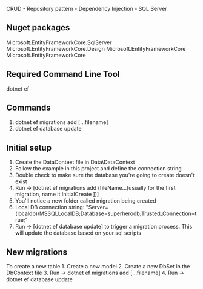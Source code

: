 CRUD - Repository pattern - Dependency Injection - SQL Server

Nuget packages
---------
Microsoft.EntityFrameworkCore.SqlServer
Microsoft.EntityFrameworkCore.Design
Microsoft.EntityFrameworkCore
Microsoft.EntityFrameworkCore

Required Command Line Tool
-------------
dotnet ef

Commands
----------
1. dotnet ef migrations add [...filename]
2. dotnet ef database update


Initial setup
---------------------
1. Create the DataContext file in Data\DataContext
2. Follow the example in this project and define the connection string
3. Double check to make sure the database you're going to create doesn't exist
4. Run -> [dotnet ef migrations add (fileName...[usually for the first migration, name it InitialCreate ])]
5. You'll notice a new folder called migration being created
6. Local DB connection string: "Server=(localdb)\\MSSQLLocalDB;Database=superherodb;Trusted_Connection=true;"
7. Run -> [dotnet ef database update] to trigger a migration process. This will update the database based on your sql scripts

New migrations
------------------
To create a new table
	1. Create a new model
	2. Create a new DbSet<newModel> in the DbContext file
	3. Run -> dotnet ef migrations add [...filename]
	4. Run -> dotnet ef database update